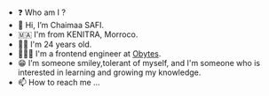 - ❓ Who am I ?
- 👋 Hi, I’m Chaimaa SAFI.
- 🇲🇦 I'm from KENITRA, Morroco.
- 👧🏻 I'm 24 years old.
- 👩🏻‍💻 I'm a frontend engineer at [Obytes](https://www.obytes.com/). 
- 😁 I’m someone smiley,tolerant of myself, and I'm someone who is interested in learning and growing my knowledge.
- 📫 How to reach me ...

